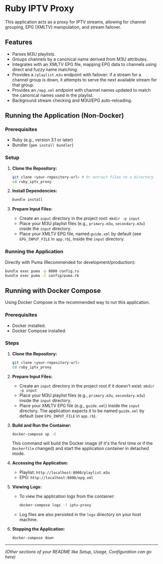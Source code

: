 # Ruby IPTV Proxy

This application acts as a proxy for IPTV streams, allowing for channel grouping, EPG (XMLTV) manipulation, and stream failover.

## Features

*   Parses M3U playlists.
*   Groups channels by a canonical name derived from M3U attributes.
*   Integrates with an XMLTV EPG file, mapping EPG data to channels using direct and fuzzy name matching.
*   Provides a `/playlist.m3u` endpoint with failover: if a stream for a channel group is down, it attempts to serve the next available stream for that group.
*   Provides an `/epg.xml` endpoint with channel names updated to match the canonical names used in the playlist.
*   Background stream checking and M3U/EPG auto-reloading.

## Running the Application (Non-Docker)

### Prerequisites

*   Ruby (e.g., version 3.1 or later)
*   Bundler (`gem install bundler`)

### Setup

1.  **Clone the Repository:**
    ```bash
    git clone <your-repository-url> # Or extract files to a directory
    cd ruby_iptv_proxy
    ```

2.  **Install Dependencies:**
    ```bash
    bundle install
    ```

3.  **Prepare Input Files:**
    *   Create an `input` directory in the project root: `mkdir -p input`
    *   Place your M3U playlist files (e.g., `primary.m3u`, `secondary.m3u`) inside the `input` directory.
    *   Place your XMLTV EPG file, named `guide.xml` by default (see `EPG_INPUT_FILE` in `app.rb`), inside the `input` directory.

### Running the Application

Directly with Puma (Recommended for development/production):
```bash
bundle exec puma -p 8000 config.ru
bundle exec puma -C config/puma.rb
```

## Running with Docker Compose

Using Docker Compose is the recommended way to run this application.

### Prerequisites

*   Docker installed.
*   Docker Compose installed.

### Steps

1.  **Clone the Repository:**
    ```bash
    git clone <your-repository-url>
    cd ruby_iptv_proxy
    ```

2.  **Prepare Input Files:**
    *   Create an `input` directory in the project root if it doesn't exist: `mkdir -p input`
    *   Place your M3U playlist files (e.g., `primary.m3u`, `secondary.m3u`) inside the `input` directory.
    *   Place your XMLTV EPG file (e.g., `guide.xml`) inside the `input` directory. The application expects it to be named `guide.xml` by default (see `EPG_INPUT_FILE` in `app.rb`).

3.  **Build and Run the Container:**
    ```bash
    docker-compose up -d
    ```
    This command will build the Docker image (if it's the first time or if the `Dockerfile` changed) and start the application container in detached mode.

4.  **Accessing the Application:**
    *   Playlist: `http://localhost:8000/playlist.m3u`
    *   EPG: `http://localhost:8000/epg.xml`

5.  **Viewing Logs:**
    *   To view the application logs from the container:
        ```bash
        docker-compose logs -f iptv-proxy
        ```
    *   Log files are also persisted in the `logs` directory on your host machine.

6.  **Stopping the Application:**
    ```bash
    docker-compose down
    ```

---

*(Other sections of your README like Setup, Usage, Configuration can go here)*